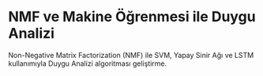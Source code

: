 # NMF ve Makine Öğrenmesi ile Duygu Analizi

Non-Negative Matrix Factorization (NMF) ile SVM, Yapay Sinir Ağı ve LSTM kullanımıyla Duygu Analizi algoritması geliştirme.
